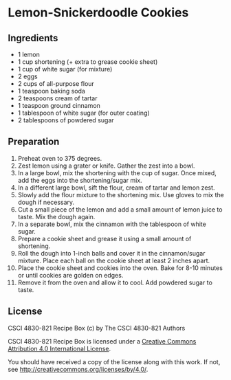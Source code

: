 # Lemon-Snickerdoodle Cookies

## Ingredients

*   1 lemon
*   1 cup shortening (+ extra to grease cookie sheet)
*   1 cup of white sugar (for mixture)
*   2 eggs
*   2 cups of all-purpose flour
*   1 teaspoon baking soda
*   2 teaspoons cream of tartar
*   1 teaspoon ground cinnamon
*   1 tablespoon of white sugar (for outer coating)
*   2 tablespoons of powdered sugar

## Preparation

1.  Preheat oven to 375 degrees. 
2.  Zest lemon using a grater or knife. Gather the zest into a bowl.
3.  In a large bowl, mix the shortening with the cup of sugar. Once mixed, add
    the eggs into the shortening/sugar mix.
4.  In a different large bowl, sift the flour, cream of tartar and lemon zest. 
5.  Slowly add the flour mixture to the shortening mix. Use gloves to mix the 
    dough if necessary.
6.  Cut a small piece of the lemon and add a small amount of lemon juice to 
    taste. Mix the dough again.
7.  In a separate bowl, mix the cinnamon with the tablespoon of white sugar.
8.  Prepare a cookie sheet and grease it using a small amount of shortening.
9.  Roll the dough into 1-inch balls and cover it in the cinnamon/sugar mixture.
    Place each ball on the cookie sheet at least 2 inches apart.
10.  Place the cookie sheet and cookies into the oven. Bake for 8-10 minutes or 
    until cookies are golden on edges.
11.  Remove it from the oven and allow it to cool. Add powdered sugar to taste.

## License

CSCI 4830-821 Recipe Box (c) by The CSCI 4830-821 Authors

CSCI 4830-821 Recipe Box is licensed under a [Creative Commons Attribution 4.0
International License](http://creativecommons.org/licenses/by/4.0/).

You should have received a copy of the license along with this
work.  If not, see <http://creativecommons.org/licenses/by/4.0/>.
